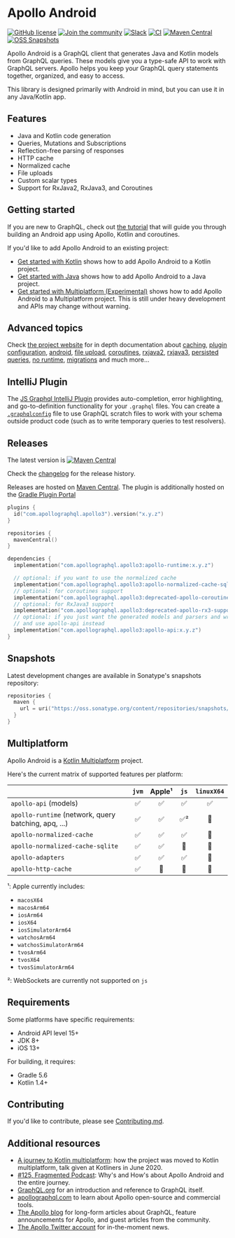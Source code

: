 
# Apollo Android

[![GitHub license](https://img.shields.io/badge/license-MIT-lightgrey.svg?maxAge=2592000)](https://raw.githubusercontent.com/apollographql/apollo-android/main/LICENSE)
[![Join the community](https://img.shields.io/discourse/status?label=Join%20the%20community&server=https%3A%2F%2Fcommunity.apollographql.com)](http://community.apollographql.com/new-topic?category=Help&tags=mobile,client)
[![Slack](https://img.shields.io/static/v1?label=kotlinlang&message=apollo-android&color=15a2f5&logo=slack)](https://app.slack.com/client/T09229ZC6/C01A6KM1SBZ)
[![CI](https://github.com/apollographql/apollo-android/workflows/CI/badge.svg)](https://github.com/apollographql/apollo-android/actions)
[![Maven Central](https://img.shields.io/maven-central/v/com.apollographql.apollo3/apollo-api)](https://repo1.maven.org/maven2/com/apollographql/apollo3/)
[![OSS Snapshots](https://img.shields.io/nexus/s/com.apollographql.apollo3/apollo-api?server=https%3A%2F%2Foss.sonatype.org&label=oss-snapshots)](https://oss.sonatype.org/content/repositories/snapshots/com/apollographql/apollo3/)

Apollo Android is a GraphQL client that generates Java and Kotlin models from GraphQL queries. These models give you a type-safe API to work with GraphQL servers.  Apollo helps you keep your GraphQL query statements together, organized, and easy to access.

This library is designed primarily with Android in mind, but you can use it in any Java/Kotlin app.

## Features

* Java and Kotlin code generation
* Queries, Mutations and Subscriptions
* Reflection-free parsing of responses
* HTTP cache
* Normalized cache
* File uploads
* Custom scalar types
* Support for RxJava2, RxJava3, and Coroutines

## Getting started

If you are new to GraphQL, check out [the tutorial](https://www.apollographql.com/docs/android/tutorial/00-introduction/) that will guide you through building an Android app using Apollo, Kotlin and coroutines.

If you'd like to add Apollo Android to an existing project:

* [Get started with Kotlin](https://www.apollographql.com/docs/android/essentials/get-started-kotlin) shows how to add Apollo Android to a Kotlin project.
* [Get started with Java](https://www.apollographql.com/docs/android/essentials/get-started-java) shows how to add Apollo Android to a Java project.
* [Get started with Multiplatform (Experimental)](https://www.apollographql.com/docs/android/essentials/get-started-multiplatform) shows how to add Apollo Android to a Multiplatform project. This is still under heavy development and APIs may change without warning.


## Advanced topics

Check [the project website](https://www.apollographql.com/docs/android/) for in depth documentation about [caching](https://www.apollographql.com/docs/android/essentials/caching/), [plugin configuration](https://www.apollographql.com/docs/android/essentials/plugin-configuration/), [android](https://www.apollographql.com/docs/android/advanced/android/), [file upload](https://www.apollographql.com/docs/android/advanced/file-upload/), [coroutines](https://www.apollographql.com/docs/android/advanced/coroutines/), [rxjava2](https://www.apollographql.com/docs/android/advanced/rxjava2/), [rxjava3](https://www.apollographql.com/docs/android/advanced/rxjava3/), [persisted queries](https://www.apollographql.com/docs/android/advanced/persisted-queries/), [no runtime](https://www.apollographql.com/docs/android/advanced/no-runtime/), [migrations](https://www.apollographql.com/docs/android/essentials/migration/) and much more...

## IntelliJ Plugin

The [JS Graphql IntelliJ Plugin](https://jimkyndemeyer.github.io/js-graphql-intellij-plugin/) provides auto-completion, error highlighting, and go-to-definition functionality for your `.graphql` files. You can create a [`.graphqlconfig`](https://jimkyndemeyer.github.io/js-graphql-intellij-plugin/docs/developer-guide#working-with-graphql-endpoints-and-scratch-files) file to use GraphQL scratch files to work with your schema outside product code (such as to write temporary queries to test resolvers).

## Releases

The latest version is [![Maven Central](https://img.shields.io/maven-central/v/com.apollographql.apollo3/apollo-api)](https://repo1.maven.org/maven2/com/apollographql/apollo3/)

Check the [changelog](https://github.com/apollographql/apollo-android/releases) for the release history.

Releases are hosted on [Maven Central](https://repo1.maven.org/maven2/com/apollographql/apollo3/). The plugin is additionally hosted on the [Gradle Plugin Portal](https://plugins.gradle.org/plugin/com.apollographql.apollo3)


```groovy:title=build.gradle.kts
plugins {
  id("com.apollographql.apollo3").version("x.y.z")
}

repositories {
  mavenCentral()
}

dependencies {
  implementation("com.apollographql.apollo3:apollo-runtime:x.y.z")

  // optional: if you want to use the normalized cache
  implementation("com.apollographql.apollo3:apollo-normalized-cache-sqlite:x.y.z")
  // optional: for coroutines support
  implementation("com.apollographql.apollo3:deprecated-apollo-coroutines-support:x.y.z")
  // optional: for RxJava3 support  
  implementation("com.apollographql.apollo3:deprecated-apollo-rx3-support:x.y.z")
  // optional: if you just want the generated models and parsers and write your own HTTP code/cache code, you can remove apollo-runtime
  // and use apollo-api instead  
  implementation("com.apollographql.apollo3:apollo-api:x.y.z")
}
```

## Snapshots

Latest development changes are available in Sonatype's snapshots repository:

```kotlin:title=build.gradle.kts
repositories {
  maven { 
    url = uri("https://oss.sonatype.org/content/repositories/snapshots/")
  }
}
```

## Multiplatform

Apollo Android is a [Kotlin Multiplatform](https://kotlinlang.org/docs/multiplatform.html) project. 

Here's the current matrix of supported features per platform:

|  | `jvm` | Apple¹ | `js` | `linuxX64`
| --- | :---: | :---: | :---: | :---: |
| `apollo-api` (models)|✅|✅|✅|✅|
| `apollo-runtime` (network, query batching, apq, ...) |✅|✅|✅²|🚫|
| `apollo-normalized-cache` |✅|✅|✅|🚫|
| `apollo-normalized-cache-sqlite` |✅|✅|🚫|🚫|
| `apollo-adapters` |✅|✅|✅|🚫|
| `apollo-http-cache` |✅|🚫|🚫|🚫|

¹: Apple currently includes:

- `macosX64`
- `macosArm64`
- `iosArm64`
- `iosX64`
- `iosSimulatorArm64`
- `watchosArm64`
- `watchosSimulatorArm64`
- `tvosArm64`
- `tvosX64`
- `tvosSimulatorArm64`

²: WebSockets are currently not supported on `js`

## Requirements

Some platforms have specific requirements:

* Android API level 15+
* JDK 8+
* iOS 13+

For building, it requires:

* Gradle 5.6
* Kotlin 1.4+

## Contributing

If you'd like to contribute, please see [Contributing.md](https://github.com/apollographql/apollo-android/blob/main/Contributing.md).

## Additional resources

- [A journey to Kotlin multiplatform](https://www.youtube.com/watch?v=GN6LHrqyimI): how the project was moved to Kotlin multiplatform, talk given at Kotliners in June 2020.
- [#125, Fragmented Podcast](http://fragmentedpodcast.com/episodes/125/): Why's and How's about Apollo Android and the entire journey.
- [GraphQL.org](http://graphql.org) for an introduction and reference to GraphQL itself.
- [apollographql.com](http://www.apollographql.com/) to learn about Apollo open-source and commercial tools.
- [The Apollo blog](https://www.apollographql.com/blog/) for long-form articles about GraphQL, feature announcements for Apollo, and guest articles from the community.
- [The Apollo Twitter account](https://twitter.com/apollographql) for in-the-moment news.

